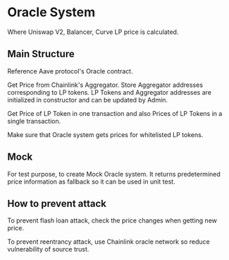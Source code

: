 # Oracle System
Where Uniswap V2, Balancer, Curve LP price is calculated.

## Main Structure
Reference Aave protocol's Oracle contract.

Get Price from Chainlink's Aggregator.
Store Aggregator addresses corresponding to LP tokens.
LP Tokens and Aggregator addresses are initialized in constructor and can be updated by Admin.

Get Price of LP Token in one transaction and also Prices of LP Tokens in a single transaction.

Make sure that Oracle system gets prices for whitelisted LP tokens.

## Mock
For test purpose, to create Mock Oracle system.
It returns predetermined price information as fallback so it can be used in unit test.

## How to prevent attack
To prevent flash loan attack, check the price changes when getting new price.

To prevent reentrancy attack, use Chainlink oracle network so reduce vulnerability of source trust.
